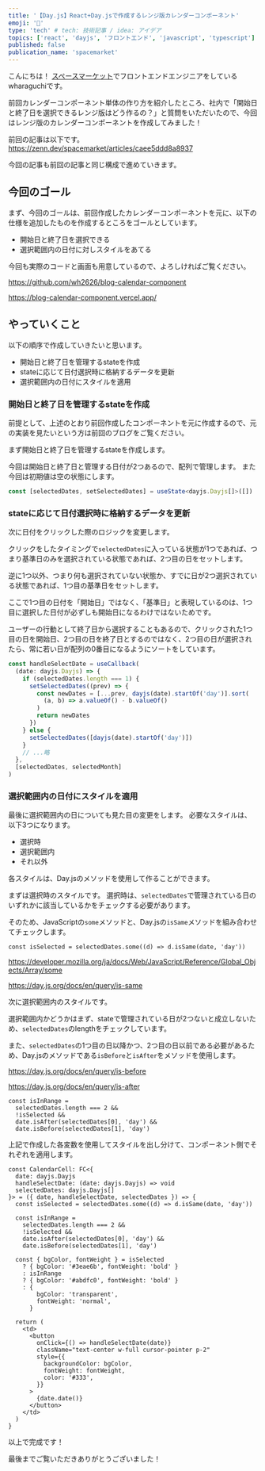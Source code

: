 ```yaml
---
title: '【Day.js】React+Day.jsで作成するレンジ版カレンダーコンポーネント'
emoji: '📘'
type: 'tech' # tech: 技術記事 / idea: アイデア
topics: ['react', 'dayjs', 'フロントエンド', 'javascript', 'typescript']
published: false
publication_name: 'spacemarket'
---
```


こんにちは！
[スペースマーケット](https://www.spacemarket.com/)でフロントエンドエンジニアをしているwharaguchiです。

前回カレンダーコンポーネント単体の作り方を紹介したところ、社内で「開始日と終了日を選択できるレンジ版はどう作るの？」と質問をいただいたので、今回はレンジ版のカレンダーコンポーネントを作成してみました！

前回の記事は以下です。
https://zenn.dev/spacemarket/articles/caee5ddd8a8937

今回の記事も前回の記事と同じ構成で進めていきます。

## 今回のゴール

まず、今回のゴールは、前回作成したカレンダーコンポーネントを元に、以下の仕様を追加したものを作成するところをゴールとしています。

- 開始日と終了日を選択できる
- 選択範囲内の日付に対しスタイルをあてる

今回も実際のコードと画面も用意しているので、よろしければご覧ください。

https://github.com/wh2626/blog-calendar-component

https://blog-calendar-component.vercel.app/

## やっていくこと

以下の順序で作成していきたいと思います。

- 開始日と終了日を管理するstateを作成
- stateに応じて日付選択時に格納するデータを更新
- 選択範囲内の日付にスタイルを適用

### 開始日と終了日を管理するstateを作成

前提として、上述のとおり前回作成したコンポーネントを元に作成するので、元の実装を見たいという方は前回のブログをご覧ください。

まず開始日と終了日を管理するstateを作成します。

今回は開始日と終了日と管理する日付が2つあるので、配列で管理します。
また今回は初期値は空の状態にします。

```ts:useRangeCalendar.ts
const [selectedDates, setSelectedDates] = useState<dayjs.Dayjs[]>([])
```

### stateに応じて日付選択時に格納するデータを更新

次に日付をクリックした際のロジックを変更します。

クリックをしたタイミングで`selectedDates`に入っている状態が1つであれば、つまり基準日のみを選択されている状態であれば、2つ目の日をセットします。

逆に1つ以外、つまり何も選択されていない状態か、すでに日が2つ選択されている状態であれば、1つ目の基準日をセットします。

ここで1つ目の日付を「開始日」ではなく、「基準日」と表現しているのは、1つ目に選択した日付が必ずしも開始日になるわけではないためです。

ユーザーの行動として終了日から選択することもあるので、クリックされた1つ目の日を開始日、2つ目の日を終了日とするのではなく、2つ目の日が選択されたら、常に若い日が配列の0番目になるようにソートをしています。

```ts:useRangeCalendar.ts
const handleSelectDate = useCallback(
  (date: dayjs.Dayjs) => {
    if (selectedDates.length === 1) {
      setSelectedDates((prev) => {
        const newDates = [...prev, dayjs(date).startOf('day')].sort(
          (a, b) => a.valueOf() - b.valueOf()
        )
        return newDates
      })
    } else {
      setSelectedDates([dayjs(date).startOf('day')])
    }
    // ...略
  },
  [selectedDates, selectedMonth]
)

```

### 選択範囲内の日付にスタイルを適用

最後に選択範囲内の日についても見た目の変更をします。
必要なスタイルは、以下3つになります。

- 選択時
- 選択範囲内
- それ以外

各スタイルは、Day.jsのメソッドを使用して作ることができます。

まずは選択時のスタイルです。
選択時は、`selectedDates`で管理されている日のいずれかに該当しているかをチェックする必要があります。

そのため、JavaScriptの`some`メソッドと、Day.jsの`isSame`メソッドを組み合わせてチェックします。

```ts:RangeCalendar.tsx
const isSelected = selectedDates.some((d) => d.isSame(date, 'day'))
```

https://developer.mozilla.org/ja/docs/Web/JavaScript/Reference/Global_Objects/Array/some

https://day.js.org/docs/en/query/is-same

次に選択範囲内のスタイルです。

選択範囲内かどうかはまず、stateで管理されている日が2つないと成立しないため、`selectedDates`のlengthをチェックしています。

また、`selectedDates`の1つ目の日以降かつ、2つ目の日以前である必要があるため、Day.jsのメソッドである`isBefore`と`isAfter`をメソッドを使用します。

https://day.js.org/docs/en/query/is-before

https://day.js.org/docs/en/query/is-after

```ts:RangeCalendar.tsx
const isInRange =
  selectedDates.length === 2 &&
  !isSelected &&
  date.isAfter(selectedDates[0], 'day') &&
  date.isBefore(selectedDates[1], 'day')
```

上記で作成した各変数を使用してスタイルを出し分けて、コンポーネント側でそれぞれを適用します。

```ts:RangeCalendar.tsx
const CalendarCell: FC<{
  date: dayjs.Dayjs
  handleSelectDate: (date: dayjs.Dayjs) => void
  selectedDates: dayjs.Dayjs[]
}> = ({ date, handleSelectDate, selectedDates }) => {
  const isSelected = selectedDates.some((d) => d.isSame(date, 'day'))

  const isInRange =
    selectedDates.length === 2 &&
    !isSelected &&
    date.isAfter(selectedDates[0], 'day') &&
    date.isBefore(selectedDates[1], 'day')

  const { bgColor, fontWeight } = isSelected
    ? { bgColor: '#3eae6b', fontWeight: 'bold' }
    : isInRange
    ? { bgColor: '#abdfc0', fontWeight: 'bold' }
    : {
        bgColor: 'transparent',
        fontWeight: 'normal',
      }

  return (
    <td>
      <button
        onClick={() => handleSelectDate(date)}
        className="text-center w-full cursor-pointer p-2"
        style={{
          backgroundColor: bgColor,
          fontWeight: fontWeight,
          color: '#333',
        }}
      >
        {date.date()}
      </button>
    </td>
  )
}
```

以上で完成です！

最後までご覧いただきありがとうございました！
